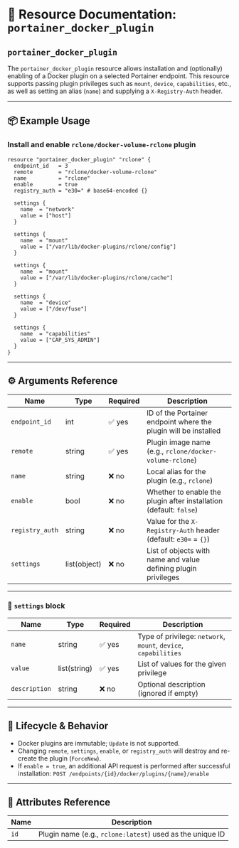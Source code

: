 # 🔌 **Resource Documentation: `portainer_docker_plugin`**

## `portainer_docker_plugin`

The `portainer_docker_plugin` resource allows installation and (optionally) enabling of a Docker plugin on a selected Portainer endpoint. This resource supports passing plugin privileges such as `mount`, `device`, `capabilities`, etc., as well as setting an alias (`name`) and supplying a `X-Registry-Auth` header.

---

## 📦 **Example Usage**

### Install and enable `rclone/docker-volume-rclone` plugin

```hcl
resource "portainer_docker_plugin" "rclone" {
  endpoint_id   = 3
  remote        = "rclone/docker-volume-rclone"
  name          = "rclone"
  enable        = true
  registry_auth = "e30=" # base64-encoded {}

  settings {
    name  = "network"
    value = ["host"]
  }

  settings {
    name  = "mount"
    value = ["/var/lib/docker-plugins/rclone/config"]
  }

  settings {
    name  = "mount"
    value = ["/var/lib/docker-plugins/rclone/cache"]
  }

  settings {
    name  = "device"
    value = ["/dev/fuse"]
  }

  settings {
    name  = "capabilities"
    value = ["CAP_SYS_ADMIN"]
  }
}
```

---

## ⚙️ **Arguments Reference**

| Name            | Type         | Required | Description                                                        |
| --------------- | ------------ | -------- | ------------------------------------------------------------------ |
| `endpoint_id`   | int          | ✅ yes    | ID of the Portainer endpoint where the plugin will be installed    |
| `remote`        | string       | ✅ yes    | Plugin image name (e.g., `rclone/docker-volume-rclone`)            |
| `name`          | string       | ❌ no     | Local alias for the plugin (e.g., `rclone`)                        |
| `enable`        | bool         | ❌ no     | Whether to enable the plugin after installation (default: `false`) |
| `registry_auth` | string       | ❌ no     | Value for the `X-Registry-Auth` header (default: `e30=` = `{}`)    |
| `settings`      | list(object) | ❌ no     | List of objects with name and value defining plugin privileges     |

---

### 🔧 `settings` block

| Name          | Type         | Required | Description                                                     |
| ------------- | ------------ | -------- | --------------------------------------------------------------- |
| `name`        | string       | ✅ yes    | Type of privilege: `network`, `mount`, `device`, `capabilities` |
| `value`       | list(string) | ✅ yes    | List of values for the given privilege                          |
| `description` | string       | ❌ no     | Optional description (ignored if empty)                         |

---

## 💨 **Lifecycle & Behavior**

* Docker plugins are immutable; `Update` is not supported.
* Changing `remote`, `settings`, `enable`, or `registry_auth` will destroy and re-create the plugin (`ForceNew`).
* If `enable = true`, an additional API request is performed after successful installation:
  `POST /endpoints/{id}/docker/plugins/{name}/enable`

---

## 🛄 **Attributes Reference**

| Name | Description                                               |
| ---- | --------------------------------------------------------- |
| `id` | Plugin name (e.g., `rclone:latest`) used as the unique ID |
